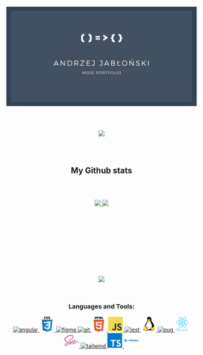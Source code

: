 <p>
<a href="https://github.com/Andrzej-Jablonski-project">
  <img align="center" src="https://github.com/Andrzej-Jablonski-project/Andrzej-Jablonski-project.github.io/blob/source/src/assets/img/cover.png" />
</a>
</p>
<br>
<br>
<p align="center">
  <img align="center" src="https://readme-typing-svg.herokuapp.com?center=true&multiline=true&lines=Hi%2C+I'm+Andrzej;A+Front-end+Developer+in+making" />
</p>
<br>
<br>
<h2 align="center">My Github stats</h2>
<br>
<br>
<p align="center">
<a href="https://github.com/Andrzej-Jablonski-project">
  <img width="440" src="https://github-readme-stats.vercel.app/api?username=Andrzej-Jablonski-project&show_icons=true&theme=radical" />
</a>
<a href="https://github.com/Andrzej-Jablonski-project">
  <img width="360" src="https://github-readme-stats.vercel.app/api/top-langs/?username=Andrzej-Jablonski-project&theme=radical&layout=compact&langs_count=6" />
</a>
</p>
<br>
<br>
<br>
<br>
<br>
<br>
<br>
<br>
<br>
<p align="center">
<a href="https://git.io/streak-stats">
  <img align="center" src="https://github-readme-streak-stats.herokuapp.com?user=Andrzej-Jablonski-project&theme=radical" />
</a>
</p>
<br>
<h3 align="center">Languages and Tools:</h3>
<p align="center"> <a href="https://angular.io" target="_blank"> <img src="https://angular.io/assets/images/logos/angular/angular.svg" alt="angular" width="40" height="40"/></a><a href="https://developer.mozilla.org/en-US/docs/Web/CSS" target="_blank"> <img src="https://raw.githubusercontent.com/devicons/devicon/master/icons/css3/css3-original-wordmark.svg" alt="css3" width="40" height="40"/> </a> <a href="https://www.figma.com/" target="_blank"> <img src="https://www.vectorlogo.zone/logos/figma/figma-icon.svg" alt="figma" width="40" height="40"/> </a> <a href="https://git-scm.com/" target="_blank"> <img src="https://www.vectorlogo.zone/logos/git-scm/git-scm-icon.svg" alt="git" width="40" height="40"/> </a> <a href="https://www.w3.org/html/" target="_blank"> <img src="https://raw.githubusercontent.com/devicons/devicon/master/icons/html5/html5-original-wordmark.svg" alt="html5" width="40" height="40"/> </a> <a href="https://developer.mozilla.org/en-US/docs/Web/JavaScript" target="_blank"> <img src="https://raw.githubusercontent.com/devicons/devicon/master/icons/javascript/javascript-original.svg" alt="javascript" width="40" height="40"/> </a> <a href="https://jestjs.io" target="_blank"> <img src="https://www.vectorlogo.zone/logos/jestjsio/jestjsio-icon.svg" alt="jest" width="40" height="40"/> </a> <a href="https://www.linux.org/" target="_blank"> <img src="https://raw.githubusercontent.com/devicons/devicon/master/icons/linux/linux-original.svg" alt="linux" width="40" height="40"/> </a> <a href="https://pugjs.org" target="_blank"> <img src="https://cdn.worldvectorlogo.com/logos/pug.svg" alt="pug" width="40" height="40"/> </a> <a href="https://reactjs.org/" target="_blank"> <img src="https://raw.githubusercontent.com/devicons/devicon/master/icons/react/react-original-wordmark.svg" alt="react" width="40" height="40"/> </a> <a href="https://sass-lang.com" target="_blank"> <img src="https://raw.githubusercontent.com/devicons/devicon/master/icons/sass/sass-original.svg" alt="sass" width="40" height="40"/> </a> <a href="https://tailwindcss.com/" target="_blank"> <img src="https://www.vectorlogo.zone/logos/tailwindcss/tailwindcss-icon.svg" alt="tailwind" width="40" height="40"/> </a> <a href="https://www.typescriptlang.org/" target="_blank"> <img src="https://raw.githubusercontent.com/devicons/devicon/master/icons/typescript/typescript-original.svg" alt="typescript" width="40" height="40"/> </a> <a href="https://webpack.js.org" target="_blank"> <img src="https://raw.githubusercontent.com/devicons/devicon/d00d0969292a6569d45b06d3f350f463a0107b0d/icons/webpack/webpack-original-wordmark.svg" alt="webpack" width="40" height="40"/> </a> </p>




<!--
**Andrzej-Jablonski-project/Andrzej-Jablonski-project** is a ✨ _special_ ✨ repository because its `README.md` (this file) appears on your GitHub profile.

Here are some ideas to get you started:

- 🔭 I’m currently working on ...
- 🌱 I’m currently learning ...
- 👯 I’m looking to collaborate on ...
- 🤔 I’m looking for help with ...
- 💬 Ask me about ...
- 📫 How to reach me: ...
- 😄 Pronouns: ...
- ⚡ Fun fact: ...
-->
